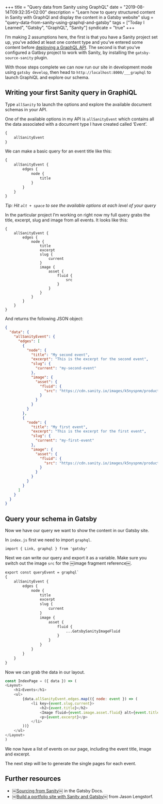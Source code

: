 +++
title = "Query data from Sanity using GraphQL"
date = "2019-08-14T09:32:35+02:00"
description = "Learn how to query structured content in Sanity with GraphQl and display the content in a Gatsby website"
slug = "query-data-from-sanity-using-graphql-and-gatsby"
tags = ["Today I Learned", "Gatsby", "GraphQL", "Sanity"]
syndicate = "true"
+++

I’m making 2 assumptions here, the first is that you have a Sanity project set up, you’ve added at least one content type and you’ve entered some content before [deploying a GraphQL API](/notes/til-03-deploy-graphql-api-sanity/). The second is that you’ve configured a Gatbsy project to work with Sanity, by installing the `gatsby-source-sanity` plugin.

With those steps complete we can now run our site in development mode using `gatsby develop`, then head to `http://localhost:8000/___graphql` to launch GraphiQL and explore our schema.

## Writing your first Sanity query in GraphiQL

Type `allSanity` to launch the options and explore the available document schemas in your API.

One of the available options in my API is `allSanityEvent` which contains all the data associated with a document type I have created called ‘Event’.

```graphql
{
	allSanityEvent
}
```

We can make a basic query for an event title like this:

```graphql
{
	allSanityEvent {
		edges {
			node {
				title
			}
		}
	}
}
```

*Tip: Hit `alt + space` to see the available options at each level of your query*

In the particular project I’m working on right now my full query grabs the title, excerpt, slug and image from all events. It looks like this:

```
{
	allSanityEvent {
		edges {
			node {
				title
				excerpt
				slug {
					current
				}
				image {
					asset {
						fluid {
							src
						}
					}
				}
			}
		}
	}
}
```

And returns the following JSON object:

```json
{
  "data": {
    "allSanityEvent": {
      "edges": [
        {
          "node": {
            "title": "My second event",
            "excerpt": "This is the excerpt for the second event",
            "slug": {
              "current": "my-second-event"
            },
            "image": {
              "asset": {
                "fluid": {
                  "src": "https://cdn.sanity.io/images/k5nyspnm/production/20ef5df9ed8dac42c2ec50b474a46726143ceb4f-2250x1500.png?w=800&h=533&fit=crop"
                }
              }
            }
          }
        },
        {
          "node": {
            "title": "My first event",
            "excerpt": "This is the excerpt for the first event",
            "slug": {
              "current": "my-first-event"
            },
            "image": {
              "asset": {
                "fluid": {
                  "src": "https://cdn.sanity.io/images/k5nyspnm/production/1c6f3cee364b6cf5bfcad46539b0a9cf82ace1c5-800x400.png?w=800&h=400&fit=crop"
                }
              }
            }
          }
        }
      ]
    }
  }
}
```

## Query your schema in Gatsby

Now we have our query we want to show the content in our Gatsby site.

In `index.js` first we need to import `graphql`.

`import { Link, graphql } from 'gatsby'`

Next we can write our query and export it as a variable. Make sure you switch out the image `src` for the ￼image fragment reference￼.

```graphql
export const queryEvent = graphql`
{
	allSanityEvent {
		edges {
			node {
				title
				excerpt
				slug {
					current
				}
				image {
					asset {
						fluid {
							...GatsbySanityImageFluid
						}
					}
				}
			}
		}
	}
}
```

Now we can grab the data in our layout.

```js
const IndexPage = ({ data }) => (
<Layout>
	<h1>Events</h1>
	<ul>
		{data.allSanityEvent.edges.map(({ node: event }) => (
			<li key={event.slug.current}>
				<h2>{event.title}</h2>
				<Image fluid={event.image.asset.fluid} alt={event.title} />
				<p>{event.excerpt}</p>
			</li>
		))}
	</ul>
</Layout>
)
```

We now have a list of events on our page, including the event title, image and excerpt.

The next step will be to generate the single pages for each event.

## Further resources

- ￼[Sourcing from Sanity￼](https://www.gatsbyjs.org/docs/sourcing-from-sanity/) in the Gatsby Docs.
- [￼Build a portfolio site with Sanity and Gatsby](https://www.youtube.com/watch?v=SLGkyodumKI)￼ from Jason Lengstorf.
